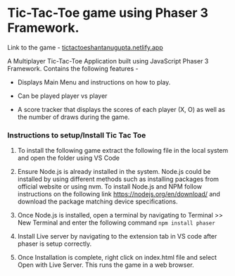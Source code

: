 <h1> Tic-Tac-Toe game using Phaser 3 Framework. </h1>

Link to the game - [tictactoeshantanugupta.netlify.app](https://tictactoeshantanugupta.netlify.app/)

A Multiplayer Tic-Tac-Toe Application built using JavaScript Phaser 3 Framework. Contains the following features -

- Displays Main Menu and instructions on how to play.

- Can be played player vs player

- A score tracker that displays the scores of each player (X, O) as well as the number of draws during the game.
             
 
 <h3> Instructions to setup/Install Tic Tac Toe</h3> 
 
 
 1. To install the following game extract the following file in the local system and open the folder using VS Code
 
 2. Ensure Node.js is already installed in the system. Node.js could be installed by using different methods such as installing packages from official website or using nvm.
    To install Node.js and NPM follow instructions on the following link https://nodejs.org/en/download/ and download the package matching device specifications.

 3. Once Node.js is installed, open a terminal by navigating to Terminal >> New Terminal and enter the following command ``npm install phaser``

 4. Install Live server by navigating to the extension tab in VS code after phaser is setup correctly. 

 5. Once Installation is complete, right click on index.html file and select Open with Live Server. This runs the game in a web browser.
